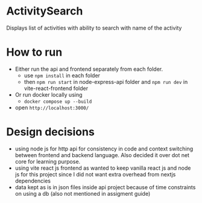 # ActivitySearch

Displays list of activities with ability to search with name of the activity

# How to run

- Either run the api and frontend separately from each folder.
  - use `npm install` in each folder
  - then `npm run start` in node-express-api folder and `npm run dev` in vite-react-frontend folder
- Or run docker locally using
  - `docker compose up --build`
- open `http://localhost:3000/`

# Design decisions

- using node js for http api for consistency in code and context switching between frontend and backend language. Also decided it over dot net core for learning purpose.
- using vite react js frontend as wanted to keep vanilla react js and node js for this project since I did not want extra overhead from nextjs dependencies
- data kept as is in json files inside api project because of time constraints on using a db (also not
  mentioned in assigment guide)
